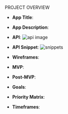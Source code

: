PROJECT OVERVIEW
- **App Title**:

- **App Description**: 
- **API**: 
![api image]("./assets/screenshot.png")
- **API Snippet**: 
![snippets]("./assets/ss2.png")
- **Wireframes**:  
- **MVP**: 
- **Post-MVP**: 
- **Goals**: 
- **Priority Matrix**: 
- **Timeframes**:
